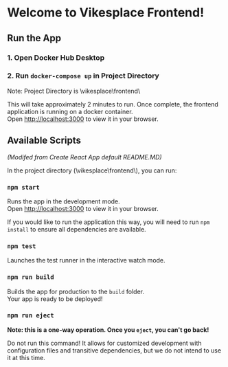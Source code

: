 # Welcome to Vikesplace Frontend!

## Run the App

### 1. Open Docker Hub Desktop

### 2. Run `docker-compose up` in Project Directory

Note: Project Directory is \vikesplace\frontend\

This will take approximately 2 minutes to run. Once complete, the frontend application is running on a docker container.\
Open [http://localhost:3000](http://localhost:3000) to view it in your browser.


## Available Scripts

_(Modifed from Create React App default README.MD)_

In the project directory (\vikesplace\frontend\\), you can run:

### `npm start`

Runs the app in the development mode.\
Open [http://localhost:3000](http://localhost:3000) to view it in your browser.

If you would like to run the application this way, you will need to run `npm install` to ensure all dependencies are available.

### `npm test`

Launches the test runner in the interactive watch mode.

### `npm run build`

Builds the app for production to the `build` folder.\
Your app is ready to be deployed!

### `npm run eject`

**Note: this is a one-way operation. Once you `eject`, you can't go back!**

Do not run this command! It allows for customized development with configuration files and transitive dependencies, but we do not intend to use it at this time.
